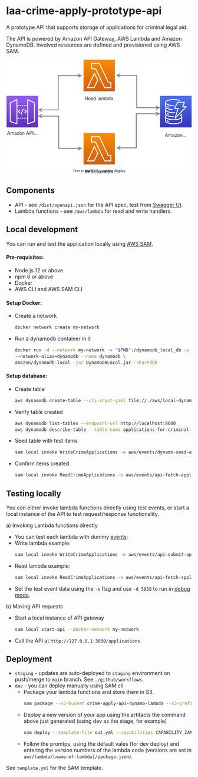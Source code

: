 # laa-crime-apply-prototype-api

A prototype API that supports storage of applications for criminal legal aid.

The API is powered by Amazon API Gateway, AWS Lambda and Amazon DynamoDB. Involved resources are defined and provisioned using AWS SAM.

![Architecture](aws/architecture.svg)

## Components

* API - see `/dist/openapi.json` for the API spec, test from [Swagger UI](https://crime-apply-api.s3.eu-west-2.amazonaws.com/index.html).
* Lambda functions - see `/aws/lambda` for read and write handlers.

## Local development

You can run and test the application locally using [AWS SAM](https://docs.aws.amazon.com/serverless-application-model/latest/developerguide/what-is-sam.html).

#### Pre-requisites:
* Node.js 12 or above
* npm 6 or above
* Docker
* AWS CLI and AWS SAM CLI

#### Setup Docker:
  * Create a network
    ```sh
    docker network create my-network
    ```
  * Run a dynamodb container in it
    ```sh
    docker run -d --network my-network -v "$PWD":/dynamodb_local_db -p 8000:8000 \
    --network-alias=dynamodb --name dynamodb \
    amazon/dynamodb-local -jar DynamoDBLocal.jar -sharedDb
    ```
#### Setup database:
  * Create table
    ```sh
    aws dynamodb create-table --cli-input-yaml file://./aws/local-dynamo.yml --endpoint-url http://localhost:8000
    ```
  * Verify table created
    ```sh
    aws dynamodb list-tables --endpoint-url http://localhost:8000
    aws dynamodb describe-table --table-name applications-for-criminal-legal-aid-dev --endpoint-url http://localhost:8000
    ```
  * Seed table with test items
    ```sh
    sam local invoke WriteCrimeApplications -e aws/events/dynamo-seed-applications.json --docker-network my-network
    ```
  * Confirm items created
    ```sh
    sam local invoke ReadCrimeApplications -e aws/events/api-fetch-applications.json --docker-network my-network
    ```

## Testing locally

You can either invoke lambda functions directly using test events, or start a local instance of the API to test request/response functionality.

a) Invoking Lambda functions directly
* You can test each lambda with dummy [events](https://docs.aws.amazon.com/lambda/latest/dg/gettingstarted-concepts.html#gettingstarted-concepts-event):
* Write lambda example:
  ```sh
  sam local invoke WriteCrimeApplications -e aws/events/api-submit-application.json --docker-network my-network
  ```
* Read lambda example:
  ```sh
  sam local invoke ReadCrimeApplications -e aws/events/api-fetch-applications.json --docker-network my-network
  ```
* Set the test event data using the `-e` flag and use `-d 5858` to run in [debug mode](https://docs.aws.amazon.com/serverless-application-model/latest/developerguide/serverless-sam-cli-using-debugging.html).

b) Making API requests
* Start a local instance of API gateway
  ```sh
  sam local start-api --docker-network my-network
  ```
* Call the API at `http://127.0.0.1:3000/applications`


## Deployment
* `staging` - updates are auto-deployed to `staging` environment on push/merge to `main` branch. See `./github/workflows`.
* `dev` - you can deploy manually using SAM cli
   * Package your lambda functions and store them in S3.
     ```sh
     sam package --s3-bucket crime-apply-api-dynamo-lambda --s3-prefix sam --output-template-file out.yml
     ```
   * Deploy a new version of your app using the artifacts the command above just generated (using dev as the stage, for example)
     ```sh
     sam deploy --template-file out.yml --capabilities CAPABILITY_IAM --guided --stack-name crime-applications-dev --parameter-overrides Stage=dev
     ```
   * Follow the promtps, using the default vales (for dev deploy) and entering the version numbers of the lambda code (versions are set in `aws/lambda/[name-of-lambda]/package.json`).

See `template.yml` for the SAM template.
